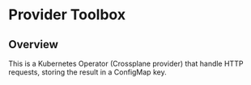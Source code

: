 # Provider Toolbox

## Overview

This is a Kubernetes Operator (Crossplane provider) that handle HTTP requests, storing the result in a ConfigMap key.